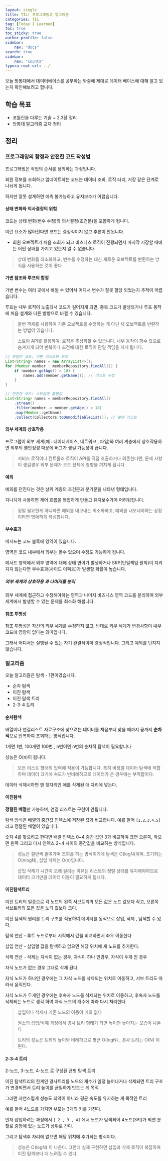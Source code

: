 ```yaml
---
layout: single
title: TIL) 프로그래밍과 알고리즘
categories: TIL
tag: [Today I Learned]
toc: true
toc_sticky: true
author_profile: false
sidebar:
    nav: "docs"
search: true
sidebar:
    nav: "counts"
typora-root-url: ../
---
```


오늘 방통대에서 데이터베이스를 공부하는 와중에 제대로 데이터 베이스에 대해 알고 있는지 확인해보려고 합니다.

## 학습 목표

+ 코틀린을 다루는 기술 ~ 2.3장 정리
+ 방통대 알고리즘 교재 정리



## 정리

### 프로그래밍의 함정과 안전한 코드 작성법

프로그래밍은 작업의 순서를 정의하는 과정입니다.

회원 정보를 조회하고 업데이트하는 코드는 데이터 조회, 로직 터리, 저장 같은 단계로 나뉘게 됩니다.

하지만 잘못 설계하면 예측 불가능하고 유지보수가 어렵습니다.



#### 상태 변화와 의사결정의 위험

코드는 상태 변화(변수 수정)와 의사결정(조건문)을 포함하게 됩니다.

이런 요소가 많아진다면 코드는 결정적이지 않고 추론이 안됩니다.

+ 회원 오브젝트가 처음 조회가 되고 비스니스 로직이 진행되면서 마지막 저장할 때에는 어떤 상태를 가지고 있는지 알 수 없습니다.

> 상태 변화를 최소화하고, 변수를 수정하는 대신 새로운 오브젝트를 반환하는 방식을 사용하는 것이 좋다



#### 가변 참조와 루프의 함정

가변 변수는 여러 곳에서 바뀔 수 있어서 어디서 변수가 잘못 할당 되었는지 추적이 어렵습니다.

루프는 내부 로직이 노출되서 코드가 길어지게 되면, 중복 코드가 발생되거나 루프 동작에 처음 설계와 다른 방향으로 바뀔 수 있습니다.

> 불변 객체를 사용하여 기존 오브젝트를 수정하는 게 아닌 새 오브젝트를 반환하는 방법이 있습니다.
>
> 스트림 API를 활용하여: 로직을 추상화할 수 있습니다. 내부 동작이 함수 값으로 숨겨지게 되어 반복이나 조건에 대한 로직이 단일 책임을 지게 됩니다.

```java
// 위험한 코드: 가변 리스트와 루프
List<String> names = new ArrayList<>();
for (Member member : memberRepository.findAll()) {
    if (member.getAge() > 18) {
        names.add(member.getName()); // 리스트 수정
    }
}

// 안전한 코드: 스트림과 불변성
List<String> names = memberRepository.findAll()
    .stream()
    .filter(member -> member.getAge() > 18)
    .map(Member::getName)
    .collect(Collectors.toUnmodifiableList()); // 불변 리스트
```



#### 외부 세계와 상호작용

프로그램이 외부 세계(예 : 데이터베이스, 네트워크 , 파일)와 여러 계층에서 상호작용하면 외부의 불안정성 때문에 버그가 생길 가능성이 큽니다.

> 서비스 로직이나 컨트롤러 로직이 API를 직접 호출하거나 의존한다면, 문제 사항이 생길경우 외부 문제가 코드 전체에 영향을 끼치게 됩니다.



#### 예외

예외를 던진다는 것은 상위 계층의 조건문과 분기문을 나타낸 형태입니다.

지나치게 사용하면 제어 흐름을 복잡하게 만들고 유지보수가어 어려워집니다.

> 정말 필요한게 아니라면 예외를 내보내는 최소화하고, 예외를 내보내야하는 상황이라면 명확하게 작성합니다.

 

#### 부수효과

메서드는 코드 블록에 영역이 있습니다.

영역은 코드 내부에서 외부는 볼수 있으며 수정도 가능하게 됩니다.

메서드 영역에서 외부 영역에 대해 상태 변이가 발생하거나 SRP(단일책임 원칙)이 지켜지지 않는다면 부수효과(사이드 이펙트)가 발생할 확률이 높습니다. 

##### 외부 세계의 상호작용 과 나머지를 분리

외부 세계에 접근하고 수정해야하는 영역과 나머지 비즈니스 영역 코드를 분리하여 외부 세계에서 발생할 수 있는 문제를 최소화 해봅니다.



#### 참조 투명성

참조 투명성은 자신의 외부 세계를 수정하지 않고, 반대로 외부 세계가 변경사항이 내부 코드에 영향이 없다는 의미입니다.

그래서 어디서든 실행될 수 있는 자기 완결적이며 결정적입니다. 그리고 예외를 던지지 않습니다.





### 알고리즘

오늘 알고리즘은 탐색 - 1편이였습니다.

+ 순차 탐색
+ 이진 탐색
+ 이진 탐색 트리
+ 2-3-4 트리

#### 순차탐색

배열이나 연결리스트 자료구조에 찾으려는 데이터를 처음부터 찾을 때까지 끝까지 **순차적**으로 반복하여 조회하는 방식입니다.

1개면 1번, 100개면 100번 , n번이면 n번의 순차적 탐색이 필요합니다

성능은 O(n)이 됩니다.

> 모든 리스트 형태의 입력에 적용이 가능합니다. 특히 비정렬 데이터 탐색에 적합하며 데이터 크기에 속도가 반비례하므로 데이터가 큰 경우에는 부적합이다.

데이터 삭제시하면 맨 뒷자리인 애를 삭제된 애 자리에 넣는다.

#### 이진탐색

**정렬된 배열**만 가능하며, 연결 리스트는 구현이 안됩니다.

탐색 방식은 배열의 중간값 인덱스에 저장된 값과 비교합니다. 예를 들어 `[1,2,3,4,5]` 라고 정렬된 배열이 있습니다.

숫자 4를 찾으려고 한다면 배열 인덱스 0~4 중간 값인 3과 비교하여 크면 오른쪽, 작으면 왼쪽 그리고 다시 인덱스 2~4 사이의 중간값을 비교하는 방식입니다.

> 성능은 절반씩 줄여가며 조회를 하는 방식이기에 탐색은 O(logN)이며, 초기화는 O(nlogN), 삽입 삭제는 O(n)입니다.
>
> 삽입 삭제가 시간이 오래 걸리는 이유는 리스트의 정렬 상태를 유지해야하므로 데이터 크기만큼 데이터 이동이 필요하게 됩니다.

#### 이진탐색트리

이진 트리의 일종으로 각 노드의 왼쪽 서브트리의 모든 값은 노드 값보다 작고, 오른쪽 서브트리의 모든 값은 노듸 값보다 크다.

이진 탐색의 원리를 트리 구조를 적용하여 데이터를 동적으로 삽입, 삭제 , 탐색할 수 있다.

탐색 연산 - 루트 노드로부터 시작해서 값을 비교하면서 좌우 이동한다

삽입 연산 - 삽입할 값을 탐색하고 없으면 해당 위치에 새 노드를 추가한다.

삭제 연산 - 삭제는 자식이 없는 경우, 자식이 하나 인경우,  자식이 두개 인 경우

자식 노드가 없는 경우 그대로 삭제 된다.

자식 노드가 하나인 경우에는 그 자식 노드를 삭제되는 위치로 이동하고, 서브 트리도 따라서 움직인다.

자식 노드가 두개인 경우에는 후속자 노드를 삭제되는 위치로 이동하고, 후속자 노드를 삭제되는 노드로 생각 하여 자식 노드의 개수에 따라 다시 처리한다.

> 삽입이나 삭제시 기존 노드의 이동이 거의 없다
>
> 원소의 삽입/삭제 과정에서 경사 트리 형태가 되면 높이만 높아지는 모습이 나온다
>
> 트리의 성능은 트리의 높이와 비례하므로 평균 O(logN) , 경사 트리는 O(N) 이 된다.

#### 2-3-4 트리

2-노드, 3-노드, 4-노드 로 구성된 균형 탐색 트리

이진 탐색트리의 한계인 경사트리를 노드의 개수가 일정 늘어나거나 삭제되면 트리 구조가 변경되면서 트리 높이를 균일하게 만드는 게 목적

그러면 자연스럽게 성능도 최악이 아니라 평균 속도를 유지하는 게 목적인 트리

예를 들어 4노드를 가지면 부모는 3개의 키를 가진다.

먼저 삽입하려는 과정에서 `[ 2 , 3 , 4]` 에서 노드가 탐색되어 4노드(3키)가 되면 분할로 중앙에 있는 노드가 상위로 간다.

그리고 탐색후 자리에 없으면 해당 위치에 추가되는 방식이다.

> 성능은 O(logN) 이 나온다. 그런데 실제 구현하면 삽입과 삭제 로직이 복잡하여 이진 탐색보다 더 느려질 수 있다.









